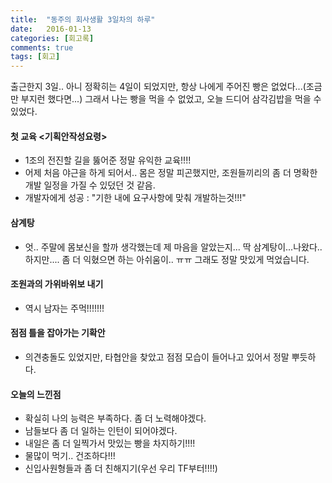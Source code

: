 ```yaml
---
title:  "동주의 회사생활 3일차의 하루"
date:   2016-01-13
categories: [회고록]
comments: true
tags: [회고]
---
```



출근한지 3일.. 아니 정확히는 4일이 되었지만, 항상 나에게 주어진 빵은 없었다...(조금만 부지런 했다면...) 그래서 나는 빵을 먹을 수 없었고, 오늘 드디어 삼각김밥을 먹을 수 있었다.

#### 첫 교육 <기획안작성요령>
* 1조의 전진할 길을 뚫어준 정말 유익한 교육!!!!
* 어제 처음 야근을 하게 되어서.. 몸은 정말 피곤했지만, 조원들끼리의 좀 더 명확한 개발 일정을 가질 수 있덨던 것 같음.
* 개발자에게 성공 : "기한 내에 요구사항에 맞춰 개발하는것!!!"

#### 삼계탕
* 엇.. 주말에 몸보신을 할까 생각했는데 제 마음을 알았는지... 딱 삼계탕이...나왔다.. 하지만.... 좀 더 익혔으면 하는 아쉬움이.. ㅠㅠ 그래도 정말 맛있게 먹었습니다.

#### 조원과의 가위바위보 내기
* 역시 남자는 주먹!!!!!!!

#### 점점 틀을 잡아가는 기확안
* 의견충돌도 있었지만, 타협안을 찾았고 점점 모습이 들어나고 있어서 정말 뿌듯하다.

#### 오늘의 느낀점
* 확실히 나의 능력은 부족하다. 좀 더 노력해야겠다.
* 남들보다 좀 더 일하는 인턴이 되어야겠다.
* 내일은 좀 더 일찍가서 맛있는 빵을 차지하기!!!!
* 물많이 먹기.. 건조하다!!!
* 신입사원형들과 좀 더 친해지기(우선 우리 TF부터!!!!)
